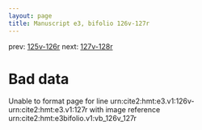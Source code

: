 ```yaml
---
layout: page
title: Manuscript e3, bifolio 126v-127r
---
```


prev: [125v-126r](../125v-126r/) next: [127v-128r](../127v-128r/)

# Bad data

Unable to format page for line urn:cite2:hmt:e3.v1:126v-urn:cite2:hmt:e3.v1:127r with image reference urn:cite2:hmt:e3bifolio.v1:vb_126v_127r
